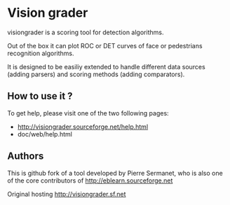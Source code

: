 
Vision grader
=============

visiongrader is a scoring tool for detection algorithms. 


Out of the box it can plot ROC or DET curves of face or pedestrians
recognition algorithms.

It is designed to be easiliy extended to handle different data sources
(adding parsers) and scoring methods (adding comparators).

How to use it ?
---------------

To get help, please visit one of the two following pages:

 * http://visiongrader.sourceforge.net/help.html
 * doc/web/help.html

Authors
-------

This is github fork of a tool developed by Pierre Sermanet, 
who is also one of the core contributors of http://eblearn.sourceforge.net

Original hosting http://visiongrader.sf.net